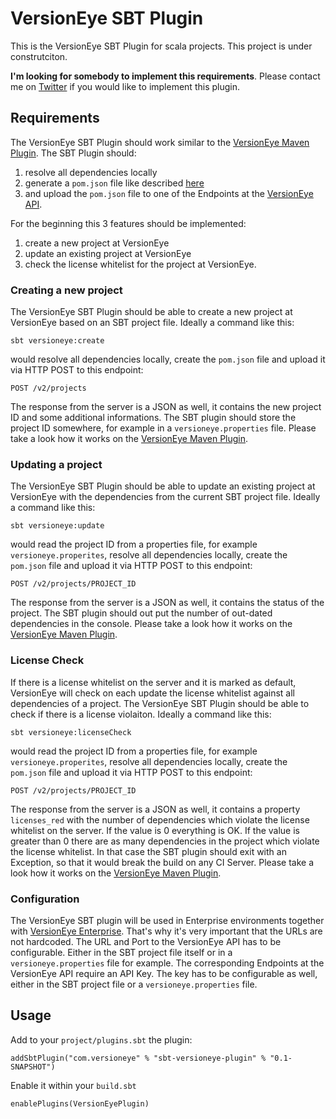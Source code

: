 # VersionEye SBT Plugin

This is the VersionEye SBT Plugin for scala projects. This project is under construtciton. 

**I'm looking for somebody to implement this requirements**. Please contact me on [Twitter](https://twitter.com/RobertReiz) if you would like to implement this plugin. 

## Requirements 

The VersionEye SBT Plugin should work similar to the [VersionEye Maven Plugin](https://github.com/versioneye/versioneye_maven_plugin). The SBT Plugin should: 

 1. resolve all dependencies locally
 2. generate a `pom.json` file like described [here](https://github.com/versioneye/pom_json_format)
 3. and upload the `pom.json` file to one of the Endpoints at the [VersionEye API](https://www.versioneye.com/api/). 
 
For the beginning this 3 features should be implemented: 

 1. create a new project at VersionEye 
 2. update an existing project at VersionEye 
 3. check the license whitelist for the project at VersionEye. 
 
### Creating a new project 

The VersionEye SBT Plugin should be able to create a new project at VersionEye based on an SBT project file. Ideally a command like this: 

```
sbt versioneye:create
```

would resolve all dependencies locally, create the `pom.json` file and upload it via HTTP POST to this endpoint: 

```
POST /v2/projects
```

The response from the server is a JSON as well, it contains the new project ID and some additional informations. The SBT plugin should store the project ID somewhere, for example in a `versioneye.properties` file. Please take a look how it works on the [VersionEye Maven Plugin](https://github.com/versioneye/versioneye_maven_plugin#mvn-versioneyecreate). 

### Updating a project 

The VersionEye SBT Plugin should be able to update an existing project at VersionEye with the dependencies from the current SBT project file. Ideally a command like this: 

```
sbt versioneye:update
```

would read the project ID from a properties file, for example `versioneye.properites`, resolve all dependencies locally, create the `pom.json` file and upload it via HTTP POST to this endpoint: 

```
POST /v2/projects/PROJECT_ID
```

The response from the server is a JSON as well, it contains the status of the project. The SBT plugin should out put the number of out-dated dependencies in the console. Please take a look how it works on the [VersionEye Maven Plugin](https://github.com/versioneye/versioneye_maven_plugin#mvn-versioneyeupdate). 

### License Check

If there is a license whitelist on the server and it is marked as default, VersionEye will check on each update the license whitelist against all dependencies of a project. The VersionEye SBT Plugin should be able to check if there is a license violaiton. Ideally a command like this: 

```
sbt versioneye:licenseCheck
```

would read the project ID from a properties file, for example `versioneye.properites`, resolve all dependencies locally, create the `pom.json` file and upload it via HTTP POST to this endpoint: 

```
POST /v2/projects/PROJECT_ID
```

The response from the server is a JSON as well, it contains a property `licenses_red` with the number of dependencies which violate the license whitelist on the server. If the value is 0 everything is OK. If the value is greater than 0 there are as many dependencies in the project which violate the license whitelist. In that case the SBT plugin should exit with an Exception, so that it would break the build on any CI Server. Please take a look how it works on the [VersionEye Maven Plugin](https://github.com/versioneye/versioneye_maven_plugin#mvn-versioneyelicensecheck).

### Configuration 

The VersionEye SBT plugin will be used in Enterprise environments together with [VersionEye Enterprise](https://www.versioneye.com/enterprise). That's why it's very important that the URLs are not hardcoded. The URL and Port to the VersionEye API has to be configurable. Either in the SBT project file itself or in a `versioneye.properties` file for example. The corresponding Endpoints at the VersionEye API require an API Key. The key has to be configurable as well, either in the SBT project file or a `versioneye.properties` file.
 
## Usage

Add to your `project/plugins.sbt` the plugin:

```
addSbtPlugin("com.versioneye" % "sbt-versioneye-plugin" % "0.1-SNAPSHOT")
```

Enable it within your `build.sbt`

```
enablePlugins(VersionEyePlugin)
```





